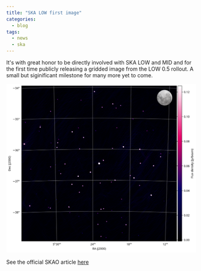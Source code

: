 ```yaml
---
title: "SKA LOW first image"
categories:
  - blog
tags:
  - news
  - ska
---
```


It's with great honor to be directly involved with SKA LOW and MID and for the first time publicly releasing a gridded image from the LOW 0.5 rollout. A small but siginificant milestone for many more yet to come.

![ska low first iamge](/assets/images/posts/post-ska-low-first-image/firstimagelow_final_withmoon.png)

See the official SKAO article [here](https://www.skao.int/en/news/621/ska-low-first-glimpse-universe)